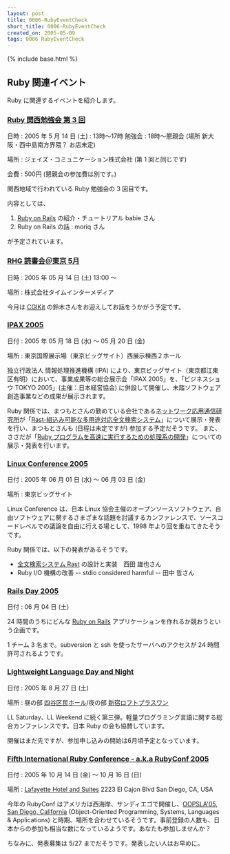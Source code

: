 ```yaml
---
layout: post
title: 0006-RubyEventCheck
short_title: 0006-RubyEventCheck
created_on: 2005-05-09
tags: 0006 RubyEventCheck
---
```

{% include base.html %}


## Ruby 関連イベント

Ruby に関連するイベントを紹介します。

### [Ruby 関西勉強会 第 3 回](http://pub.cozmixng.org/~the-rwiki/rw-cgi.rb?cmd=view;name=Ruby%CA%D9%B6%AF%B2%F1%A1%F7%B4%D8%C0%BE)

日時
: 2005 年 5 月 14 日 (土)
: 13時〜17時 勉強会
: 18時〜懇親会 (場所 新大阪・西中島南方界隈？ お店未定)

場所
: ジェイズ・コミュニケーション株式会社 (第 1 回と同じです)

会費
: 500円 (懇親会の参加費は別です。)

関西地域で行われている Ruby 勉強会の 3 回目です。

内容としては、

1. [Ruby on Rails](http://www.rubyonrails.org/) の紹介・チュートリアル babie さん
1. Ruby on Rails の話 : moriq さん


が予定されています。

### [RHG 読書会＠東京 5月](http://pub.cozmixng.org/~the-rwiki/rw-cgi.rb?cmd=view;name=RHG%C6%C9%BD%F1%B2%F1%3A%3A%C5%EC%B5%FE+Sound+Stage)

日時
: 2005 年 05 月 14 日 (土) 13:00 〜

場所
: 株式会社タイムインターメディア

今月は [CGIKit](http://cgikit.sourceforge.jp/) の鈴木さんをお迎えしてお話をうかがう予定です。

### [IPAX 2005](http://www.ipa.go.jp/event/ipax2005/)

日付
:  2005 年 05 月 18 日 (水) 〜 05 月 20 日 (金)

場所
:  東京国際展示場（東京ビッグサイト）西展示棟西２ホール 

独立行政法人 情報処理推進機構 (IPA) により、東京ビッグサイト（東京都江東区有明）において、事業成果等の総合展示会「IPAX 2005」を、「ビジネスショウ TOKYO 2005」(主催：日本経営協会) に併設して開催し、未踏ソフトウェア創造事業などの成果が展示されます。

Ruby 関係では、まつもとさんの勤めている会社である[ネットワーク応用通信研究所](http://www.netlab.jp/)が「[Rast-組込み可能な多用途対応全文検索システム](http://www.netlab.jp/rast/)」について展示・発表を行い、まつもとさんも (日程は未定ですが) 参加する予定だそうです。
また、ささだが「[Ruby プログラムを高速に実行するための処理系の開発](http://www.ipa.go.jp/jinzai/esp/2004youth/gaiyou/2-2-05.html)」についての展示・発表を行います。

### [Linux Conference 2005](http://lc.linux.or.jp/lc2005/)

日付
:  2005 年 06 月 01 日 (水) 〜 06 月 03 日 (金)

場所
:  東京ビッグサイト

Linux Conference は、日本 Linux 協会主催のオープンソースソフトウェア、自由ソフトウェアに関するさまざまな話題を討議するカンファレンスで、ソースコードレベルでの議論を自由に行える場として、1998 年より回を重ねてきたそうです。

Ruby 関係では、以下の発表があるそうです。

* [全文検索システム Rast](http://www.netlab.jp/rast/) の設計と実装　西田 雄也さん
* Ruby I/O 機構の改善 -- stdio considered harmful -- 田中 哲さん


### [Rails Day 2005](http://railsday.com/)

日付
:  06 月 04 日 (土)

24 時間のうちにどんな [Ruby on Rails](http://www.rubyonrails.org/) アプリケーションを作れるか競おうという企画です。

1 チーム 3 名まで。subversion と ssh を使ったサーバへのアクセスが 24 時間許可されるようです。

### [Lightweight Language Day and Night](http://ll.jus.or.jp/2005/)

日付
:  2005 年 8 月 27 日 (土) 

場所
:  昼の部 [四谷区民ホール](http://www.city.shinjuku.tokyo.jp/division/261300yotsuya/kuminhall/)/夜の部 [新宿ロフトプラスワン](http://www.loft-prj.co.jp/PLUSONE/)

LL Saturday、LL Weekend に続く第三弾。軽量プログラミング言語に関する総合カンファレンスです。日本 Ruby の会も協賛しています。

開催はまだ先ですが、参加申し込みの開始は6月頃予定となっています。

### [Fifth International Ruby Conference - a.k.a RubyConf 2005](http://www.rubycentral.org/conference/)

日付
:  2005 年 10 月 14 日 (金) 〜 10 月 16 日 (日)

場所
:  [Lafayette Hotel and Suites](http://sandiego.innsuites.com/) 2223 El Cajon Blvd San Diego, CA, USA

今年の RubyConf はアメリカは西海岸、サンディエゴで開催し、[OOPSLA'05, San Diego, California](http://www.oopsla.org/2005/ShowPage.do?id=Home) (Object-Oriented Programming, Systems, Languages &amp; Applications) と時期、場所を合わせているそうです。事前登録の人数も、日本からの参加も相当な数になっているようです。あなたも参加しませんか？

ちなみに、発表募集は 5/27 までだそうです。発表したい人はお早めに。



